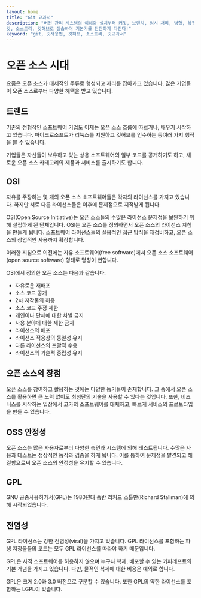 ```yaml
---
layout: home
title: "Git 교과서"
description: "버전 관리 시스템의 이해와 설치부터 커밋, 브랜치, 임시 처리, 병합, 복귀, 서브모듈, 태그까지
깃, 소스트리, 깃허브로 실습하며 기본기를 탄탄하게 다진다!"
keyword: "git, 깃사용법, 깃허브, 소스트리, 깃교과서"
---
```

# 오픈 소스 시대
요즘은 오픈 소스가 대세적인 주류로 형성되고 자리를 잡아가고 있습니다. 많은 기업들이 오픈 소스로부터 다양한 혜택을 받고 있습니다.

## 트랜드
기존의 전형적인 소프트웨어 기업도 이제는 오픈 소스 흐름에 따르거나, 배우기 시작하고 있습니다. 마이크로소프트가 리눅스를 지원하고 깃허브를 인수하는 등여러 가지 행적을 볼 수 있습니다.

기업들은 자신들이 보유하고 있는 상용 소프트웨어의 일부 코드를 공개하기도 하고, 새로운 오픈 소스 카테고리의 제품과 서비스를 출시하기도 합니다.

## OSI
자유를 주장하는 몇 개의 오픈 소스 소프트웨어들은 각자의 라이선스를 가지고 있습니다. 하지만 서로 다른 라이선스들은 이후에 문제점으로 지적받게 됩니다. 

OSI(Open Source Initiative)는 오픈 소스들의 수많은 라이선스 문제점을 보완하기 위해 설립하게 된 단체입니다. OSI는 오픈 소스를 정의하면서 오픈 소스의 라이선스 지침을 만들게 됩니다. 소프트웨어 라이선스들의 실용적인 접근 방식을 재정비하고, 오픈 소스의 상업적인 사용까지 확장합니다.

이러한 지침으로 이전에는 자유 소프트웨어(free software)에서 오픈 소스 소프트웨어(open source software) 형태로 명칭이 변합니다.

OSI에서 정의한 오픈 소스는 다음과 같습니다.
* 자유로운 재배포
* 소스 코드 공개
* 2차 저작물의 허용
* 소스 코드 주정 제한
* 개인이나 단체에 대한 차별 금지
* 사용 분야에 대한 제한 금지
* 라이선스의 배포
* 라이선스 적용상의 동일성 유지
* 다른 라이선스의 포괄적 수용
* 라이선스의 기술적 중립성 유지

## 오픈 소스의 장점
오픈 소스를 참여하고 활용하는 것에는 다양한 동기들이 존재합니다. 그 중에서 오픈 소스를 활용하면 큰 노력 없이도 최첨단의 기술을 사용할 수 있다는 것입니다. 또한, 비즈니스를 시작하는 입장에서 고가의 소프트웨어를 대체하고, 빠르게 서비스의 프로토타입을 만들 수 있습니다.

## OSS 안정성
오픈 소스는 많은 사용자로부터 다양한 측면과 시스템에 의해 테스트됩니다. 수많은 사용과 테스트는 정상적인 동작과 검증을 하게 됩니다. 이를 통하여 문제점을 발견되고 해결함으로써 오픈 소스의 안정성을 유지할 수 있습니다.

## GPL
GNU 공중사용허가서(GPL)는 1980년대 중반 리처드 스톨만(Richard Stallman)에 의해 시작되었습니다.

## 전염성
GPL 라이선스는 강한 전염성(viral)을 가지고 있습니다. GPL 라이선스를 포함하는 파생 저장물들의 코드는 모두 GPL 라이선스를 따라야 하기 때문입니다.

GPL은 사적 소프트웨어를 허용하지 않으며 누구나 복제, 배포할 수 있는 카피레프트의 기본 개념을 가지고 있습니다. 다만, 물적인 복제에 대한 비용은 예외로 합니다.

GPL은 크게 2.0과 3.0 버전으로 구분할 수 있습니다. 또한 GPL의 약한 라이선스를 포함하는 LGPL이 있습니다.
